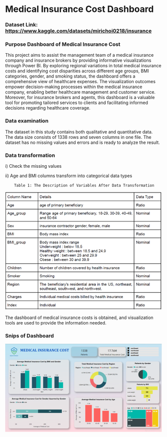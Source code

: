 
# Medical Insurance Cost Dashboard

### Dataset Link: https://www.kaggle.com/datasets/mirichoi0218/insurance

### Purpose Dashboard of Medical Insurance Cost

This project aims to assist the management team of a medical insurance company and insurance brokers by providing informative visualizations through Power BI. By exploring regional variations in total medical insurance costs and identifying cost disparities across different age groups, BMI categories, gender, and smoking status, the dashboard offers a comprehensive view of healthcare expenses. The visualization outcomes empower decision-making processes within the medical insurance company, enabling better healthcare management and customer service. Moreover, for insurance brokers and agents, this dashboard is a valuable tool for promoting tailored services to clients and facilitating informed decisions regarding healthcare coverage. 

### Data examination

The dataset in this study contains both qualitative and quantitative data. The data size
consists of 1338 rows and seven columns in one file. The dataset has no
missing values and errors and is ready to analyze the result.

### Data transformation

i) Check the missing values 

ii) Age and BMI columns transform into categorical data types

        Table 1: The Description of Variables After Data Transformation
 ![](https://github.com/hidayahkhamsani/Project/blob/main/PowerBI/Medical%20Insurance%20Cost/Screenshot%202024-01-06%20155326.png?raw=true)      

The dashboard of medical insurance costs is obtained, and visualization tools are used to provide the information needed.

### Snips of Dashboard

![](https://github.com/hidayahkhamsani/Project/blob/main/PowerBI/Medical%20Insurance%20Cost/Screenshot%202024-01-06%20140259.png?raw=true)
